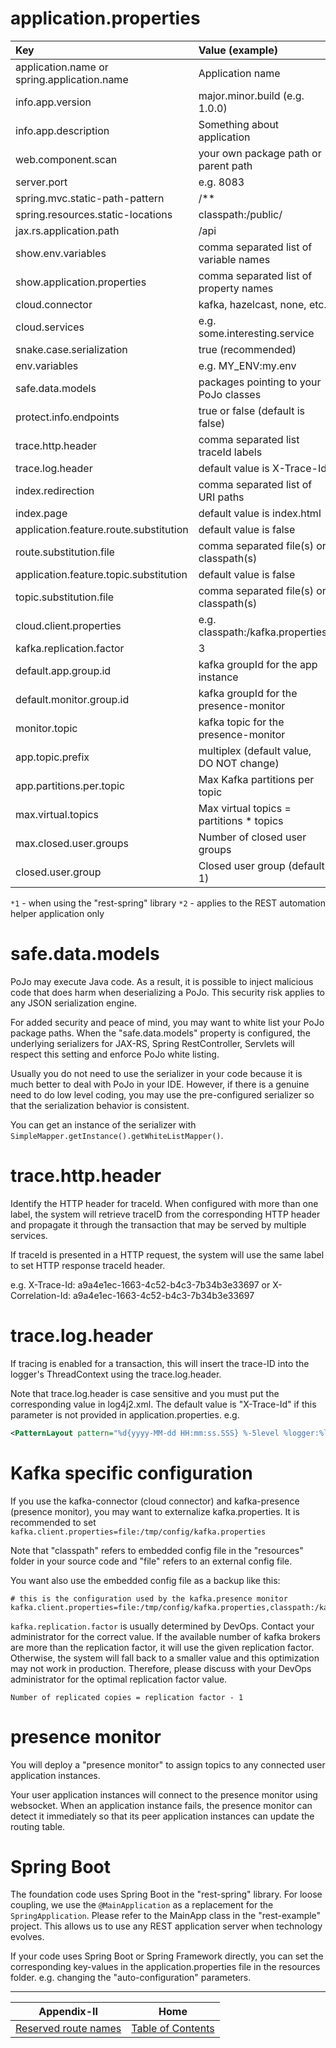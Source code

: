 # application.properties

| Key                                         | Value (example)                           | Required  |
| :-------------------------------------------|:------------------------------------------|:----------|
| application.name or spring.application.name | Application name                          | Yes       |
| info.app.version                            | major.minor.build (e.g. 1.0.0)            | Yes       |
| info.app.description                        | Something about application               | Yes       |
| web.component.scan                          | your own package path or parent path      | Yes       |
| server.port                                 | e.g. 8083                                 | Yes*      |
| spring.mvc.static-path-pattern              | /**                                       | Yes*      |
| spring.resources.static-locations           | classpath:/public/                        | Yes*      |
| jax.rs.application.path                     | /api                                      | Optional*1|
| show.env.variables                          | comma separated list of variable names    | Optional*1|
| show.application.properties                 | comma separated list of property names    | Optional*1|
| cloud.connector                             | kafka, hazelcast, none, etc.              | Optional  |
| cloud.services                              | e.g. some.interesting.service             | Optional  |
| snake.case.serialization                    | true (recommended)                        | Optional  |
| env.variables                               | e.g. MY_ENV:my.env                        | Optional  |
| safe.data.models                            | packages pointing to your PoJo classes    | Optional  |
| protect.info.endpoints                      | true or false (default is false)          | Optional*1|
| trace.http.header                           | comma separated list traceId labels       | *2        |
| trace.log.header                            | default value is X-Trace-Id               | Optional  |
| index.redirection                           | comma separated list of URI paths         | Optional*1|
| index.page                                  | default value is index.html               | Optional*1|
| application.feature.route.substitution      | default value is false                    | Optional  |
| route.substitution.file                     | comma separated file(s) or classpath(s)   | Optional  |
| application.feature.topic.substitution      | default value is false                    | Optional  |
| topic.substitution.file                     | comma separated file(s) or classpath(s)   | Optional  |
| cloud.client.properties                     | e.g. classpath:/kafka.properties          | connectors|
| kafka.replication.factor                    | 3                                         | Kafka     |
| default.app.group.id                        | kafka groupId for the app instance        | Optional  |
| default.monitor.group.id                    | kafka groupId for the presence-monitor    | Optional  |
| monitor.topic                               | kafka topic for the presence-monitor      | Optional  |
| app.topic.prefix                            | multiplex (default value, DO NOT change)  | Optional  |
| app.partitions.per.topic                    | Max Kafka partitions per topic            | Optional  |
| max.virtual.topics                          | Max virtual topics = partitions * topics  | Optional  |
| max.closed.user.groups                      | Number of closed user groups              | Optional  |
| closed.user.group                           | Closed user group (default 1)             | Optional  |

`*1` - when using the "rest-spring" library
`*2` - applies to the REST automation helper application only

# safe.data.models

PoJo may execute Java code. As a result, it is possible to inject malicious code that does harm when deserializing a PoJo.
This security risk applies to any JSON serialization engine.

For added security and peace of mind, you may want to white list your PoJo package paths.
When the "safe.data.models" property is configured, the underlying serializers for JAX-RS, Spring RestController, Servlets will respect this setting and enforce PoJo white listing.

Usually you do not need to use the serializer in your code because it is much better to deal with PoJo in your IDE.
However, if there is a genuine need to do low level coding, you may use the pre-configured serializer so that the serialization behavior is consistent.

You can get an instance of the serializer with `SimpleMapper.getInstance().getWhiteListMapper()`.

# trace.http.header

Identify the HTTP header for traceId. When configured with more than one label, the system will retrieve traceID from the
corresponding HTTP header and propagate it through the transaction that may be served by multiple services.

If traceId is presented in a HTTP request, the system will use the same label to set HTTP response traceId header.

e.g. 
X-Trace-Id: a9a4e1ec-1663-4c52-b4c3-7b34b3e33697
or
X-Correlation-Id: a9a4e1ec-1663-4c52-b4c3-7b34b3e33697

# trace.log.header

If tracing is enabled for a transaction, this will insert the trace-ID into the logger's ThreadContext using the trace.log.header.

Note that trace.log.header is case sensitive and you must put the corresponding value in log4j2.xml.
The default value is "X-Trace-Id" if this parameter is not provided in application.properties.
e.g.

```xml
<PatternLayout pattern="%d{yyyy-MM-dd HH:mm:ss.SSS} %-5level %logger:%line [%X{X-Trace-Id}] - %msg%n" />
```

# Kafka specific configuration

If you use the kafka-connector (cloud connector) and kafka-presence (presence monitor), you may want to externalize kafka.properties.
It is recommended to set `kafka.client.properties=file:/tmp/config/kafka.properties`

Note that "classpath" refers to embedded config file in the "resources" folder in your source code and "file" refers to an external config file.

You want also use the embedded config file as a backup like this:

```
# this is the configuration used by the kafka.presence monitor
kafka.client.properties=file:/tmp/config/kafka.properties,classpath:/kafka.properties
```

`kafka.replication.factor` is usually determined by DevOps. Contact your administrator for the correct value. 
If the available number of kafka brokers are more than the replication factor, it will use the given replication factor.
Otherwise, the system will fall back to a smaller value and this optimization may not work in production.
Therefore, please discuss with your DevOps administrator for the optimal replication factor value.

```
Number of replicated copies = replication factor - 1
```

# presence monitor

You will deploy a "presence monitor" to assign topics to any connected user application instances. 

Your user application instances will connect to the presence monitor using websocket. 
When an application instance fails, the presence monitor can detect it immediately so that its peer application instances can update the routing table.

# Spring Boot

The foundation code uses Spring Boot in the "rest-spring" library. For loose coupling, we use the `@MainApplication` as a replacement for the `SpringApplication`. Please refer to the MainApp class in the "rest-example" project.
This allows us to use any REST application server when technology evolves.

If your code uses Spring Boot or Spring Framework directly, you can set the corresponding key-values in the application.properties file in the resources folder. e.g. changing the "auto-configuration" parameters.

---

| Appendix-II                              | Home                                     |
| :---------------------------------------:|:----------------------------------------:|
| [Reserved route names](Appendix-II.md)   | [Table of Contents](TABLE-OF-CONTENTS.md)|
